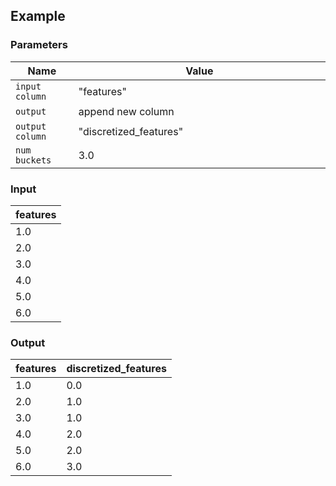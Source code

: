 ## Example

### Parameters

<table class="table">
  <thead>
    <tr>
      <th style="width:20%">Name</th>
      <th style="width:80%">Value</th>
    </tr>
  </thead>
  <tbody>
  <tr>
    <td><code>input column</code></td>
    <td>"features"</td>
  </tr>
  <tr>
    <td><code>output</code></td>
    <td>append new column</td>
  </tr>
  <tr>
    <td><code>output column</code></td>
    <td>"discretized_features"</td>
  </tr>
  <tr>
    <td><code>num buckets</code></td>
    <td>3.0</td>
  </tr>
  </tbody>
</table>

### Input

<table class="table">
  <thead>
    <tr>
      <th>features</th>
    </tr>
  </thead>
  <tbody>
    <tr>
      <td>1.0</td>
    </tr>
    <tr>
      <td>2.0</td>
    </tr>
    <tr>
      <td>3.0</td>
    </tr>
    <tr>
      <td>4.0</td>
    </tr>
    <tr>
      <td>5.0</td>
    </tr>
    <tr>
      <td>6.0</td>
    </tr>
  </tbody>
</table>

### Output

<table class="table">
  <thead>
    <tr>
      <th>features</th>
      <th>discretized_features</th>
    </tr>
  </thead>
  <tbody>
    <tr>
      <td>1.0</td>
      <td>0.0</td>
    </tr>
    <tr>
      <td>2.0</td>
      <td>1.0</td>
    </tr>
    <tr>
      <td>3.0</td>
      <td>1.0</td>
    </tr>
    <tr>
      <td>4.0</td>
      <td>2.0</td>
    </tr>
    <tr>
      <td>5.0</td>
      <td>2.0</td>
    </tr>
    <tr>
      <td>6.0</td>
      <td>3.0</td>
    </tr>
  </tbody>
</table>
      
